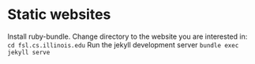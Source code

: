 Static websites
===============

Install ruby-bundle.
Change directory to the website you are interested in: `cd fsl.cs.illinois.edu`
Run the jekyll development server `bundle exec jekyll serve`

